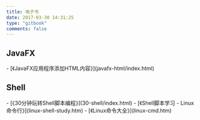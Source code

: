 ```yaml
---
title: 电子书
date: 2017-03-30 14:31:25
type: "gitbook"
comments: false
---
```

<h2>JavaFX</h2>
- [《JavaFX应用程序添加HTML内容》](javafx-html/index.html)

<h2>Shell</h2>
- [《30分钟玩转Shell脚本编程》](30-shell/index.html)
- [《Shell脚本学习 - Linux命令行》](linux-shell-study.htm)
- [《Linux命令大全》](linux-cmd.htm)